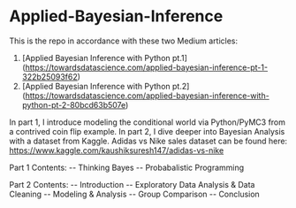 # Applied-Bayesian-Inference

This is the repo in accordance with these two Medium articles:
1. [Applied Bayesian Inference with Python pt.1] (https://towardsdatascience.com/applied-bayesian-inference-pt-1-322b25093f62)
2. [Applied Bayesian Inference with Python pt.2] (https://towardsdatascience.com/applied-bayesian-inference-with-python-pt-2-80bcd63b507e)

In part 1, I introduce modeling the conditional world via Python/PyMC3 from a contrived coin flip example. In part 2, I dive deeper into Bayesian Analysis with a dataset from Kaggle. Adidas vs Nike sales dataset can be found here: https://www.kaggle.com/kaushiksuresh147/adidas-vs-nike

Part 1 Contents:
-- Thinking Bayes
-- Probabalistic Programming

Part 2 Contents:
-- Introduction
-- Exploratory Data Analysis & Data Cleaning
-- Modeling & Analysis
-- Group Comparison
-- Conclusion
